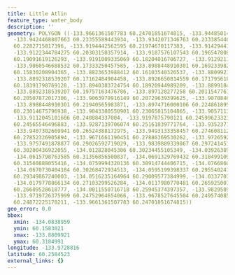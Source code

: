 ```yaml
---
title: Little Atlin
feature_type: water_body
description: ''
geometry: POLYGON ((-133.9661361507783 60.24701851674815, -133.9448501400436 60.24241798963796,
  -133.9424468807663 60.23355589443934, -133.9342071346763 60.23338544603832, -133.9225341610421
  60.2282715817396, -133.9194442562595 60.21974670117383, -133.9142944149522 60.20968449045894,
  -133.9122344784275 60.20303150357914, -133.9187576107543 60.19654780822374, -133.9170409969821
  60.19091619126293, -133.9191009335069 60.18204016706727, -133.9129211239327 60.17282021723727,
  -133.9060546688532 60.17333250457585, -133.8988448910301 60.16923398216532, -133.8926650814559
  60.15830208904365, -133.8823653988412 60.16103540326537, -133.8809921078218 60.16530575169213,
  -133.8892318539207 60.17162484904458, -133.8926650814559 60.17179561859263, -133.8940383724754
  60.18391798769128, -133.8940383724754 60.18920944989209, -133.889918499426 60.19228152046987,
  -133.8892318539207 60.19757163476786, -133.897128277258 60.20115477614497, -133.8995315365354
  60.20507872017306, -133.9063979916149 60.20729639399625, -133.9070846371201 60.21684773674867,
  -133.8988448910301 60.21940565983871, -133.8974716000106 60.22486189553921, -133.8981582455159
  60.23014675796938, -133.9043380550901 60.23065815104865, -133.9057113461006 60.23611251406183,
  -133.9112045101606 60.240884337004, -133.9197875790121 60.24599623323189, -133.9273406795969
  60.24565546496883, -133.9287139706074 60.25161839771764, -133.9352371029342 60.25928343029809,
  -133.9407302669941 60.26524388172975, -133.9493133358457 60.27460811259397, -133.9561797909162
  60.27852326905894, -133.9671661190451 60.27886369530262, -133.9726592831051 60.28431003336511,
  -133.9757491878877 60.29026592719029, -133.9839889339867 60.2972414517091, -133.9994384579087
  60.30200436922055, -134.012828045306 60.30234455105349, -134.039263897357 60.31237832207937,
  -134.0615798763585 60.31356856500837, -134.0691329769432 60.31849910940505, -134.08389585536
  60.31560888055416, -134.0759994320136 60.30914744406715, -134.0766860775279 60.30778697877692,
  -134.0670730404184 60.30268472934513, -134.0595199398337 60.29554024151397, -134.0499069027243
  60.29349867240003, -134.0516235164964 60.29009577384999, -134.033770733288 60.28158697770451,
  -134.0179778866134 60.27103299526284, -134.0117980770481 60.26592500706789, -134.0025283626913
  60.26609528618777, -134.0011550716718 60.25945374397357, -133.9829589657198 60.25298120133393,
  -133.9719726375999 60.24752964654066, -133.9678527645504 60.24957408594239, -133.965449505273
  60.24872225170211, -133.9661361507783 60.24701851674815))
geo_error: 0.0
bbox:
  xmin: -134.0838959
  ymin: 60.1583021
  xmax: -133.8809921
  ymax: 60.3184991
longitude: -133.9728816
latitude: 60.2584523
external_links: {}
---
```

